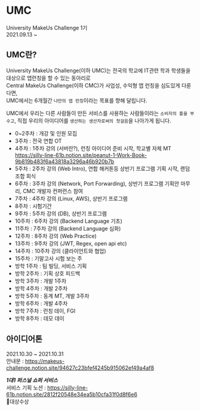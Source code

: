 # UMC
University MakeUs Challenge 1기  
2021.09.13 ~  
  
## UMC란?
University MakeUs Challenge(이하 UMC)는 전국의 학교에 IT관련 학과 학생들을 대상으로 앱런칭을 할 수 있는 동아리로  
Central MakeUs Challenge(이하 CMC)가 사업성, 수익형 앱 런칭을 심도있게 다룬다면,  
UMC에서는 6개월간 `나만의 앱 런칭`이라는 목표를 향해 달립니다. 
  
UMC에서 우리는 다른 사람들이 만든 서비스를 사용하는 사람들이라는 `소비자의 틀을 부수고`, 직접 우리의 아이디어를 `생산하는 생산자로써의 첫걸음`을 나아가게 됩니다.
  
- 0~2주차 : 개강 및 인원 모집
- 3주차 :  전국 연합 OT
- 4주차 : 1주차 강의 (서버란?), 런칭 아이디어 준비 시작, 학교별 자체 MT  
  https://silly-line-61b.notion.site/peanut-1-Work-Book-9b819b483f6a43818a3296a46b920b7b  
- 5주차 : 2주차 강의 (Web Intro), 연합 해커톤등 상반기 프로그램 기획 시작, 랜덤 조합 회식
- 6주차 : 3주차 강의 (Network, Port Forwarding), 상반기 프로그램 기획안 마무리, CMC 개발자 컨퍼런스 참여
- 7주차 : 4주차 강의 (Linux, AWS), 상반기 프로그램
- 8주차 : 시험기간
- 9주차 : 5주차 강의 (DB), 상반기 프로그램
- 10주차 : 6주차 강의 (Backend Language 기초)
- 11주차 : 7주차 강의 (Backend Language 심화)
- 12주차 : 8주차 강의 (Web Practice)
- 13주차 : 9주차 강의 (JWT, Regex, open api etc)
- 14주차 : 10주차 강의 (클라이언트와 협업)
- 15주차 : 기말고사 시험 보는 주
- 방학 1주차 : 팀 빌딩, 서비스 기획
- 방학 2주차 : 기획 상호 피드백
- 방학 3주차 : 개발 1주차
- 방학 4주차 : 개발 2주차
- 방학 5주차 : 동계 MT, 개발 3주차
- 방학 6주차 : 개발 4주차
- 방학 7주차 : 런칭 데이, FGI
- 방학 8주차 : 데모 데이

## 아이디어톤
2021.10.30 ~ 2021.10.31  
안내문 : https://makeus-challenge.notion.site/94627c23bfef4245b915062ef49a4af8  
  
__*1대1 퍼스널 쇼퍼 서비스*__  
서비스 기획 노션 : https://silly-line-61b.notion.site/2812f20548e34ea5b10cfa31f0d8f6e6  
🥇대상수상  
